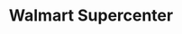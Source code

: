 ---
title: "Walmart Supercenter"
url: /westminster/walmart-supercenter-sheridan-boulevard/
shop: supermarket
---